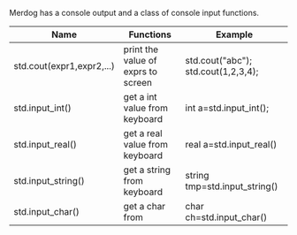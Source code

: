 Merdog has a console output and a class of console input functions.
 
|Name|Functions|Example|
|-|-|-|
|std.cout(expr1,expr2,...)|print the value of exprs to screen|std.cout("abc"); std.cout(1,2,3,4);|
|std.input_int()|get a int value from keyboard| int a=std.input_int();|
|std.input_real()|get a real value from keyboard|real a=std.input_real()|
|std.input_string()|get a string from keyboard|string tmp=std.input_string()|
|std.input_char()|get a char from|char ch=std.input_char()|
